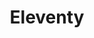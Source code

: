 ---
codehost: https://github.com/https://github.com/11ty/eleventy
logohandle: 11tydev
sort: 11ty
title: Eleventy
website: https://www.11ty.dev/
youtube: https://youtube.com/c/EleventyVideo
---